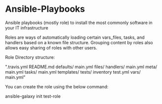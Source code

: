 # Ansible-Playbooks
Ansible playbooks (mostly role) to install the most commonly software in your IT infrastructure

Roles are ways of automatically loading certain vars_files, tasks, and handlers based on a known file structure. Grouping content by roles also allows easy sharing of roles with other users.

Role Directory structure:

".travis.yml
README.md
defaults/
    main.yml
files/
handlers/
    main.yml
meta/
    main.yml
tasks/
    main.yml
templates/
tests/
    inventory
    test.yml
vars/
    main.yml"
        
        
You can create the role using the below command:

ansible-galaxy init test-role
